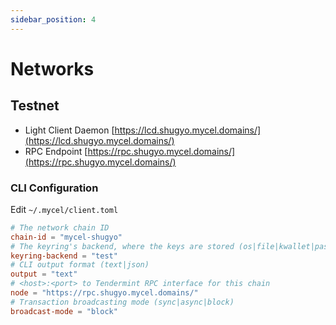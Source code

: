 ```yaml
---
sidebar_position: 4
---
```


# Networks

## Testnet

- Light Client Daemon
  [https://lcd.shugyo.mycel.domains/](https://lcd.shugyo.mycel.domains/)
- RPC Endpoint
  [https://rpc.shugyo.mycel.domains/](https://rpc.shugyo.mycel.domains/)

### CLI Configuration

Edit `~/.mycel/client.toml`

```toml
# The network chain ID
chain-id = "mycel-shugyo"
# The keyring's backend, where the keys are stored (os|file|kwallet|pass|test|memory)
keyring-backend = "test"
# CLI output format (text|json)
output = "text"
# <host>:<port> to Tendermint RPC interface for this chain
node = "https://rpc.shugyo.mycel.domains/"
# Transaction broadcasting mode (sync|async|block)
broadcast-mode = "block"
```
